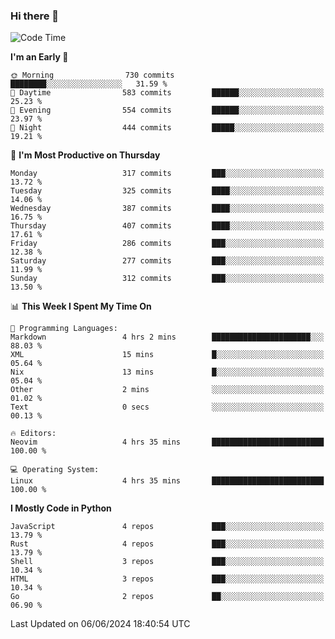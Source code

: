 ### Hi there 👋
<!--START_SECTION:waka-->
![Code Time](http://img.shields.io/badge/Code%20Time-330%20hrs%207%20mins-blue)

**I'm an Early 🐤** 

```text
🌞 Morning                730 commits         ████████░░░░░░░░░░░░░░░░░   31.59 % 
🌆 Daytime                583 commits         ██████░░░░░░░░░░░░░░░░░░░   25.23 % 
🌃 Evening                554 commits         ██████░░░░░░░░░░░░░░░░░░░   23.97 % 
🌙 Night                  444 commits         █████░░░░░░░░░░░░░░░░░░░░   19.21 % 
```
📅 **I'm Most Productive on Thursday** 

```text
Monday                   317 commits         ███░░░░░░░░░░░░░░░░░░░░░░   13.72 % 
Tuesday                  325 commits         ████░░░░░░░░░░░░░░░░░░░░░   14.06 % 
Wednesday                387 commits         ████░░░░░░░░░░░░░░░░░░░░░   16.75 % 
Thursday                 407 commits         ████░░░░░░░░░░░░░░░░░░░░░   17.61 % 
Friday                   286 commits         ███░░░░░░░░░░░░░░░░░░░░░░   12.38 % 
Saturday                 277 commits         ███░░░░░░░░░░░░░░░░░░░░░░   11.99 % 
Sunday                   312 commits         ███░░░░░░░░░░░░░░░░░░░░░░   13.50 % 
```


📊 **This Week I Spent My Time On** 

```text
💬 Programming Languages: 
Markdown                 4 hrs 2 mins        ██████████████████████░░░   88.03 % 
XML                      15 mins             █░░░░░░░░░░░░░░░░░░░░░░░░   05.64 % 
Nix                      13 mins             █░░░░░░░░░░░░░░░░░░░░░░░░   05.04 % 
Other                    2 mins              ░░░░░░░░░░░░░░░░░░░░░░░░░   01.02 % 
Text                     0 secs              ░░░░░░░░░░░░░░░░░░░░░░░░░   00.13 % 

🔥 Editors: 
Neovim                   4 hrs 35 mins       █████████████████████████   100.00 % 

💻 Operating System: 
Linux                    4 hrs 35 mins       █████████████████████████   100.00 % 
```

**I Mostly Code in Python** 

```text
JavaScript               4 repos             ███░░░░░░░░░░░░░░░░░░░░░░   13.79 % 
Rust                     4 repos             ███░░░░░░░░░░░░░░░░░░░░░░   13.79 % 
Shell                    3 repos             ███░░░░░░░░░░░░░░░░░░░░░░   10.34 % 
HTML                     3 repos             ███░░░░░░░░░░░░░░░░░░░░░░   10.34 % 
Go                       2 repos             ██░░░░░░░░░░░░░░░░░░░░░░░   06.90 % 
```




 Last Updated on 06/06/2024 18:40:54 UTC
<!--END_SECTION:waka-->

<!--
**YoganshSharma/YoganshSharma** is a ✨ _special_ ✨ repository because its `README.md` (this file) appears on your GitHub profile.

Here are some ideas to get you started:

- 🔭 I’m currently working on ...
- 🌱 I’m currently learning ...
- 👯 I’m looking to collaborate on ...
- 🤔 I’m looking for help with ...
- 💬 Ask me about ...
- 📫 How to reach me: ...
- 😄 Pronouns: ...
- ⚡ Fun fact: ...
-->
